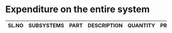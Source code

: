 #  Expenditure on the entire system
  
SL.NO|SUBSYSTEMS|PART|DESCRIPTION|QUANTITY|PRICE|
-----|----------|----|-----------|--------|-----|